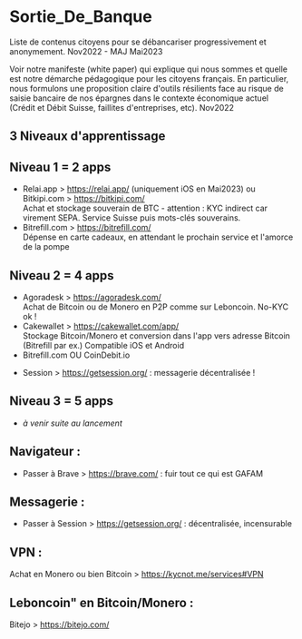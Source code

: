 # Sortie_De_Banque
Liste de contenus citoyens pour se débancariser progressivement et anonymement. Nov2022 - MAJ Mai2023

Voir notre manifeste (white paper) qui explique qui nous sommes et quelle est notre démarche pédagogique pour les citoyens français.
En particulier, nous formulons une proposition claire d'outils résilients face au risque de saisie bancaire de nos épargnes dans le contexte économique actuel (Crédit et Débit Suisse, faillites d'entreprises, etc). Nov2022


3 Niveaux d'apprentissage
------------
Niveau 1 = 2 apps
-----
- Relai.app  > https://relai.app/    (uniquement iOS en Mai2023)
ou Bitkipi.com  > https://bitkipi.com/    
      Achat et stockage souverain de BTC - attention : KYC indirect car virement SEPA. Service Suisse puis mots-clés souverains.
- Bitrefill.com  > https://bitrefill.com/   
      Dépense en carte cadeaux, en attendant le prochain service et l'amorce de la pompe

Niveau 2 = 4 apps
-----
- Agoradesk  > https://agoradesk.com/   
      Achat de Bitcoin ou de Monero en P2P comme sur Leboncoin. No-KYC ok !
- Cakewallet > https://cakewallet.com/app/   
      Stockage Bitcoin/Monero et conversion dans l'app vers adresse Bitcoin (Bitrefill par ex.)
      Compatible iOS et Android
- Bitrefill.com  OU  CoinDebit.io

+ Session  > https://getsession.org/  : messagerie décentralisée !

Niveau 3 = 5 apps
-----
- *à venir suite au lancement*


Navigateur :
---
- Passer à Brave > https://brave.com/  : fuir tout ce qui est GAFAM

Messagerie :
---
- Passer à Session > https://getsession.org/  :  décentralisée, incensurable 

VPN : 
---
Achat en Monero ou bien Bitcoin > https://kycnot.me/services#VPN

**Leboncoin" en Bitcoin/Monero** :
---
Bitejo > https://bitejo.com/

